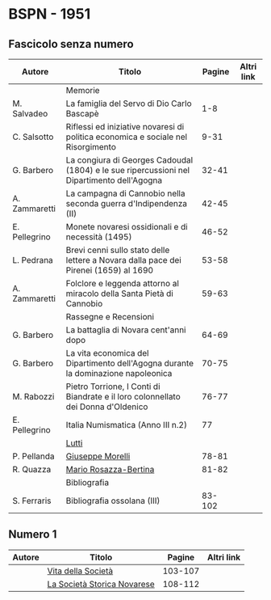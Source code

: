 # BSPN - 1951

## Fascicolo senza numero

| Autore        | Titolo                                                                                     | Pagine | Altri link |
|---------------|--------------------------------------------------------------------------------------------|--------|------------|
|               | Memorie                                                                                    |        |            |
| M. Salvadeo   | La famiglia del Servo di Dio Carlo Bascapè                                                 | 1-8    |            |
| C. Salsotto   | Riflessi ed iniziative novaresi di politica economica e sociale nel Risorgimento           | 9-31   |            |
| G. Barbero    | La congiura di Georges Cadoudal (1804) e le sue ripercussioni nel Dipartimento dell'Agogna | 32-41  |            |
| A. Zammaretti | La campagna di Cannobio nella seconda guerra d'Indipendenza (II)                           | 42-45  |            |
| E. Pellegrino | Monete novaresi ossidionali e di necessità (1495)                                          | 46-52  |            |
| L. Pedrana    | Brevi cenni sullo stato delle lettere a Novara dalla pace dei Pirenei (1659) al 1690       | 53-58  |            |
| A. Zammaretti | Folclore e leggenda attorno al miracolo della Santa Pietà di Cannobio                      | 59-63  |            |
|               | Rassegne e Recensioni                                                                      |        |            |
| G. Barbero    | La battaglia di Novara cent'anni dopo                                                      | 64-69  |            |
| G. Barbero    | La vita economica del Dipartimento dell'Agogna durante la dominazione napoleonica          | 70-75  |            |
| M. Rabozzi    | Pietro Torrione, I Conti di Biandrate e il loro colonnellato dei Donna d'Oldenico          | 76-77  |            |
| E. Pellegrino | Italia Numismatica (Anno III n.2)                                                          | 77     |            |
|               | [Lutti](http://www.ssno.it/BSPNo/bspn_vita51.html#511)                                     |        |            |
| P. Pellanda   | [Giuseppe Morelli](http://www.ssno.it/BSPNo/bspn_vita51.html#512)                          | 78-81  |            |
| R. Quazza     | [Mario Rosazza-Bertina](http://www.ssno.it/BSPNo/bspn_vita51.html#513)                     | 81-82  |            |
|               | Bibliografia                                                                               |        |            |
| S. Ferraris   | Bibliografia ossolana (III)                                                                | 83-102 |            |

## Numero 1

| Autore | Titolo                                                                  | Pagine  | Altri link |
|--------|-------------------------------------------------------------------------|---------|------------|
|        | [Vita della Società](http://www.ssno.it/BSPNo/bspn_vita51.html#510)     | 103-107 |            |
|        | [La Società Storica Novarese](http://www.ssno.it/SSN/ssn_soci1951.html) | 108-112 |            |
